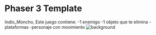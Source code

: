 # Phaser 3 Template
Indio_Moncho,
Este juego contiene:
-1 enemigo
-1 objeto que te elimina
-plataformas
-personaje con movimiento
![background](https://github.com/NauLC/tilemap_indio_moncho/assets/128331959/989b964f-61a3-4d3c-ab8c-895c8a1880b6)
